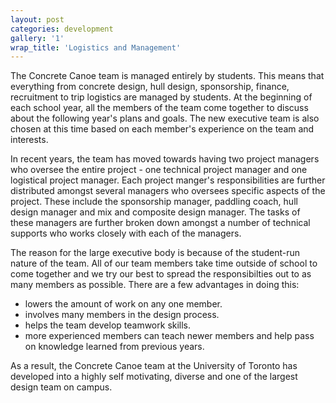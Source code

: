 ```yaml
---
layout: post
categories: development
gallery: '1'
wrap_title: 'Logistics and Management'
---
```


The Concrete Canoe team is managed entirely by students. This means that everything from concrete design, hull design, sponsorship, finance, recruitment to trip logistics are managed by students. At the beginning of each school year, all the members of the team come together to discuss about the following year's plans and goals. The new executive team is also chosen at this time based on each member's experience on the team and interests.

In recent years, the team has moved towards having two project managers who oversee the entire project - one technical project manager and one logistical project manager. Each project manger's responsibilities are further distributed amongst several managers who oversees specific aspects of the project. These include the sponsorship manager, paddling coach, hull design manager and mix and composite design manager. The tasks of these managers are further broken down amongst a number of technical supports who works closely with each of the managers.

The reason for the large executive body is because of the student-run nature of the team. All of our team members take time outside of school to come together and we try our best to spread the responsibilties out to as many members as possible. There are a few advantages in doing this:

 - lowers the amount of work on any one member.
 - involves many members in the design process.
 - helps the team develop teamwork skills.
 - more experienced members can teach newer members and help pass on knowledge learned from previous years.

As a result, the Concrete Canoe team at the University of Toronto has developed into a highly self motivating, diverse and one of the largest design team on campus. 
